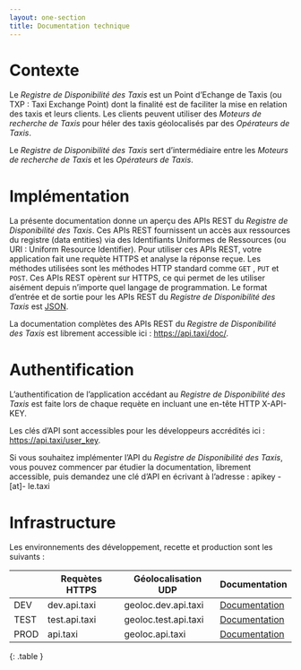 ```yaml
---
layout: one-section
title: Documentation technique
---
```


# Contexte

Le _Registre de Disponibilité des Taxis_ est un Point d’Echange de Taxis (ou TXP : Taxi Exchange Point) dont la finalité est de faciliter la mise en relation des taxis et leurs clients. Les clients peuvent utiliser des _Moteurs de recherche de Taxis_ pour héler des taxis géolocalisés par des _Opérateurs de Taxis_.

Le _Registre de Disponibilité des Taxis_ sert d’intermédiaire entre les _Moteurs de recherche de Taxis_ et les _Opérateurs de Taxis_.

# Implémentation

La présente documentation donne un aperçu des APIs REST du _Registre de Disponibilité des Taxis_. Ces APIs REST fournissent un accès aux ressources du registre (data entities) via des Identifiants Uniformes de Ressources (ou URI : Uniform Resource Identifier). Pour utiliser ces APIs REST, votre application fait une requète HTTPS et analyse la réponse reçue. Les méthodes utilisées sont les méthodes HTTP standard comme `GET` , `PUT` et `POST`. Ces APIs REST opèrent sur HTTPS, ce qui permet de les utiliser aisément depuis n’importe quel langage de programmation. Le format d’entrée et de sortie pour les APIs REST du _Registre de Disponibilité des Taxis_ est [JSON](http://www.json.org/).

La documentation complètes des APIs REST du _Registre de Disponibilité des Taxis_ est librement accessible ici : <https://api.taxi/doc/>.

# Authentification

L’authentification de l’application accédant au _Registre de Disponibilité des Taxis_ est faite lors de chaque requète en incluant une en-tête HTTP X-API-KEY.

Les clés d’API sont accessibles pour les développeurs accrédités ici : <https://api.taxi/user_key>.

Si vous souhaitez implémenter l’API du _Registre de Disponibilité des Taxis_, vous pouvez commencer par étudier la documentation, librement accessible, puis demandez une clé d’API en écrivant à l’adresse : apikey -[at]- le.taxi

# Infrastructure

Les environnements des développement, recette et production sont les suivants :

| | Requètes HTTPS | Géolocalisation UDP | Documentation |
|---|---|---|---|
| DEV | dev.api.taxi | geoloc.dev.api.taxi | [Documentation](https://dev.api.taxi/documentation) |
| TEST | test.api.taxi | geoloc.test.api.taxi | [Documentation](https://test.api.taxi/documentation) |
| PROD | api.taxi |	geoloc.api.taxi | [Documentation](https://api.taxi/documentation) |
{: .table }